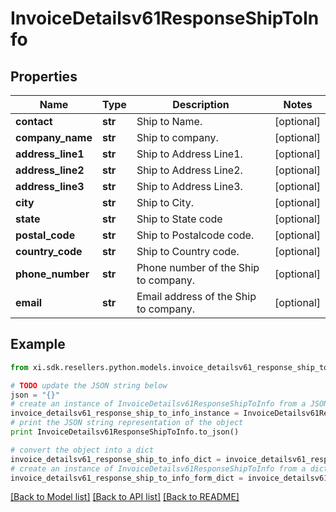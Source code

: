 # InvoiceDetailsv61ResponseShipToInfo


## Properties

Name | Type | Description | Notes
------------ | ------------- | ------------- | -------------
**contact** | **str** | Ship to Name. | [optional] 
**company_name** | **str** | Ship to company. | [optional] 
**address_line1** | **str** | Ship to Address Line1. | [optional] 
**address_line2** | **str** | Ship to Address Line2. | [optional] 
**address_line3** | **str** | Ship to Address Line3. | [optional] 
**city** | **str** | Ship to City. | [optional] 
**state** | **str** | Ship to State code | [optional] 
**postal_code** | **str** | Ship to Postalcode code. | [optional] 
**country_code** | **str** | Ship to Country code. | [optional] 
**phone_number** | **str** | Phone number of the Ship to company. | [optional] 
**email** | **str** | Email address of the Ship to company. | [optional] 

## Example

```python
from xi.sdk.resellers.python.models.invoice_detailsv61_response_ship_to_info import InvoiceDetailsv61ResponseShipToInfo

# TODO update the JSON string below
json = "{}"
# create an instance of InvoiceDetailsv61ResponseShipToInfo from a JSON string
invoice_detailsv61_response_ship_to_info_instance = InvoiceDetailsv61ResponseShipToInfo.from_json(json)
# print the JSON string representation of the object
print InvoiceDetailsv61ResponseShipToInfo.to_json()

# convert the object into a dict
invoice_detailsv61_response_ship_to_info_dict = invoice_detailsv61_response_ship_to_info_instance.to_dict()
# create an instance of InvoiceDetailsv61ResponseShipToInfo from a dict
invoice_detailsv61_response_ship_to_info_form_dict = invoice_detailsv61_response_ship_to_info.from_dict(invoice_detailsv61_response_ship_to_info_dict)
```
[[Back to Model list]](../README.md#documentation-for-models) [[Back to API list]](../README.md#documentation-for-api-endpoints) [[Back to README]](../README.md)


